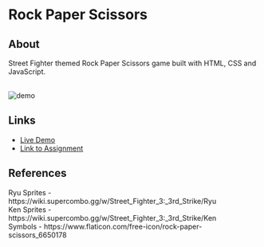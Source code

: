 # Rock Paper Scissors
<h2>About</h2>
Street Fighter themed Rock Paper Scissors game built with HTML, CSS and JavaScript.
<br/>
<br/>

![demo](https://user-images.githubusercontent.com/109072086/188865008-3f07cc1f-fba7-48c9-b244-3662abd67171.gif)


<h2>Links</h2>
<ul>
<li><a href="https://mikesono.github.io/rock-paper-scissors/">Live Demo</a></li>
<li><a href="https://www.theodinproject.com/lessons/foundations-rock-paper-scissors">Link to Assignment</a></li>
</ul>

<h2>References</h2>
Ryu Sprites - https://wiki.supercombo.gg/w/Street_Fighter_3:_3rd_Strike/Ryu <br/>
Ken Sprites - https://wiki.supercombo.gg/w/Street_Fighter_3:_3rd_Strike/Ken <br/>
Symbols - https://www.flaticon.com/free-icon/rock-paper-scissors_6650178
